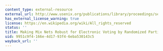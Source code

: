 ```yaml
---
content_type: external-resource
external_url: http://www.usenix.org/publications/library/proceedings/sec02/jakobsson.html
has_external_license_warning: true
license: https://en.wikipedia.org/wiki/All_rights_reserved
status: ''
title: Making Mix Nets Robust for Electronic Voting by Randomized Partial Checking
uid: 9951c9f4-166e-4d17-93f4-6eba530143c5
wayback_url: ''
---
```


